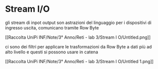 # Stream I/O

gli stream di inpot output son astrazioni del linguaggio per i dispositivi di ingresso uscita, comunicano tramite Row Byte

[[Raccolta UniPi INF/Note/3° Anno/Reti - lab 3/Stream I O/Untitled.png]]

ci sono dei filtri per applicare le trasformazioni da Row Byte a dati più ad alto livello e questi si possono usare in catena

[[Raccolta UniPi INF/Note/3° Anno/Reti - lab 3/Stream I O/Untitled 1.png]]
